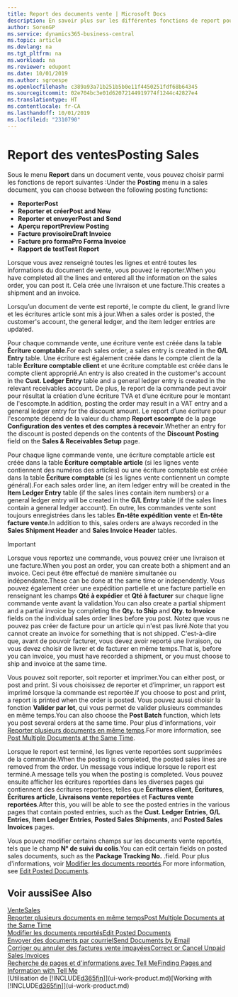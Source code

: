 ```yaml
---
title: Report des documents vente | Microsoft Docs
description: En savoir plus sur les différentes fonctions de report pour reporter des documents vente et la manière de mettre à jour les documents reportés.
author: SorenGP
ms.service: dynamics365-business-central
ms.topic: article
ms.devlang: na
ms.tgt_pltfrm: na
ms.workload: na
ms.reviewer: edupont
ms.date: 10/01/2019
ms.author: sgroespe
ms.openlocfilehash: c389a93a71b251b5b0e11f4450251fdf68b64345
ms.sourcegitcommit: 02e704bc3e01d62072144919774f1244c42827e4
ms.translationtype: HT
ms.contentlocale: fr-CA
ms.lasthandoff: 10/01/2019
ms.locfileid: "2310790"
---
```

# <a name="posting-sales"></a><span data-ttu-id="7eec5-103">Report des ventes</span><span class="sxs-lookup"><span data-stu-id="7eec5-103">Posting Sales</span></span>
<span data-ttu-id="7eec5-104">Sous le menu **Report** dans un document vente, vous pouvez choisir parmi les fonctions de report suivantes :</span><span class="sxs-lookup"><span data-stu-id="7eec5-104">Under the **Posting** menu in a sales document, you can choose between the following posting functions:</span></span>

* <span data-ttu-id="7eec5-105">**Reporter**</span><span class="sxs-lookup"><span data-stu-id="7eec5-105">**Post**</span></span>
* <span data-ttu-id="7eec5-106">**Reporter et créer**</span><span class="sxs-lookup"><span data-stu-id="7eec5-106">**Post and New**</span></span>
* <span data-ttu-id="7eec5-107">**Reporter et envoyer**</span><span class="sxs-lookup"><span data-stu-id="7eec5-107">**Post and Send**</span></span>
* <span data-ttu-id="7eec5-108">**Aperçu report**</span><span class="sxs-lookup"><span data-stu-id="7eec5-108">**Preview Posting**</span></span>
* <span data-ttu-id="7eec5-109">**Facture provisoire**</span><span class="sxs-lookup"><span data-stu-id="7eec5-109">**Draft Invoice**</span></span>
* <span data-ttu-id="7eec5-110">**Facture pro forma**</span><span class="sxs-lookup"><span data-stu-id="7eec5-110">**Pro Forma Invoice**</span></span>
* <span data-ttu-id="7eec5-111">**Rapport de test**</span><span class="sxs-lookup"><span data-stu-id="7eec5-111">**Test Report**</span></span>

<span data-ttu-id="7eec5-112">Lorsque vous avez renseigné toutes les lignes et entré toutes les informations du document de vente, vous pouvez le reporter.</span><span class="sxs-lookup"><span data-stu-id="7eec5-112">When you have completed all the lines and entered all the information on the sales order, you can post it.</span></span> <span data-ttu-id="7eec5-113">Cela crée une livraison et une facture.</span><span class="sxs-lookup"><span data-stu-id="7eec5-113">This creates a shipment and an invoice.</span></span>

<span data-ttu-id="7eec5-114">Lorsqu’un document de vente est reporté, le compte du client, le grand livre et les écritures article sont mis à jour.</span><span class="sxs-lookup"><span data-stu-id="7eec5-114">When a sales order is posted, the customer's account, the general ledger, and the item ledger entries are updated.</span></span>

<span data-ttu-id="7eec5-115">Pour chaque commande vente, une écriture vente est créée dans la table **Écriture comptable**.</span><span class="sxs-lookup"><span data-stu-id="7eec5-115">For each sales order, a sales entry is created in the **G/L Entry** table.</span></span> <span data-ttu-id="7eec5-116">Une écriture est également créée dans le compte client de la table **Écriture comptable client** et une écriture comptable est créée dans le compte client approprié.</span><span class="sxs-lookup"><span data-stu-id="7eec5-116">An entry is also created in the customer's account in the **Cust. Ledger Entry** table and a general ledger entry is created in the relevant receivables account.</span></span> <span data-ttu-id="7eec5-117">De plus, le report de la commande peut avoir pour résultat la création d’une écriture TVA et d’une écriture pour le montant de l'escompte.</span><span class="sxs-lookup"><span data-stu-id="7eec5-117">In addition, posting the order may result in a VAT entry and a general ledger entry for the discount amount.</span></span> <span data-ttu-id="7eec5-118">Le report d’une écriture pour l'escompte dépend de la valeur du champ **Report escompte** de la page **Configuration des ventes et des comptes à recevoir**.</span><span class="sxs-lookup"><span data-stu-id="7eec5-118">Whether an entry for the discount is posted depends on the contents of the **Discount Posting** field on the **Sales & Receivables Setup** page.</span></span>

<span data-ttu-id="7eec5-119">Pour chaque ligne commande vente, une écriture comptable article est créée dans la table **Écriture comptable article** (si les lignes vente contiennent des numéros des articles) ou une écriture comptable est créée dans la table **Écriture comptable** (si les lignes vente contiennent un compte général).</span><span class="sxs-lookup"><span data-stu-id="7eec5-119">For each sales order line, an item ledger entry will be created in the **Item Ledger Entry** table (if the sales lines contain item numbers) or a general ledger entry will be created in the **G/L Entry** table (if the sales lines contain a general ledger account).</span></span> <span data-ttu-id="7eec5-120">En outre, les commandes vente sont toujours enregistrées dans les tables **En-tête expédition vente** et **En-tête facture vente**.</span><span class="sxs-lookup"><span data-stu-id="7eec5-120">In addition to this, sales orders are always recorded in the **Sales Shipment Header** and **Sales Invoice Header** tables.</span></span>

> [!IMPORTANT]  
>   <span data-ttu-id="7eec5-121">Lorsque vous reportez une commande, vous pouvez créer une livraison et une facture.</span><span class="sxs-lookup"><span data-stu-id="7eec5-121">When you post an order, you can create both a shipment and an invoice.</span></span> <span data-ttu-id="7eec5-122">Ceci peut être effectué de manière simultanée ou indépendante.</span><span class="sxs-lookup"><span data-stu-id="7eec5-122">These can be done at the same time or independently.</span></span> <span data-ttu-id="7eec5-123">Vous pouvez également créer une expédition partielle et une facture partielle en renseignant les champs **Qté à expédier** et **Qté à facturer** sur chaque ligne commande vente avant la validation.</span><span class="sxs-lookup"><span data-stu-id="7eec5-123">You can also create a partial shipment and a partial invoice by completing the **Qty. to Ship** and **Qty. to Invoice** fields on the individual sales order lines before you post.</span></span> <span data-ttu-id="7eec5-124">Notez que vous ne pouvez pas créer de facture pour un article qui n'est pas livré.</span><span class="sxs-lookup"><span data-stu-id="7eec5-124">Note that you cannot create an invoice for something that is not shipped.</span></span> <span data-ttu-id="7eec5-125">C'est-à-dire que, avant de pouvoir facturer, vous devez avoir reporté une livraison, ou vous devez choisir de livrer et de facturer en même temps.</span><span class="sxs-lookup"><span data-stu-id="7eec5-125">That is, before you can invoice, you must have recorded a shipment, or you must choose to ship and invoice at the same time.</span></span>

<span data-ttu-id="7eec5-126">Vous pouvez soit reporter, soit reporter et imprimer.</span><span class="sxs-lookup"><span data-stu-id="7eec5-126">You can either post, or post and print.</span></span> <span data-ttu-id="7eec5-127">Si vous choisissez de reporter et d’imprimer, un rapport est imprimé lorsque la commande est reportée.</span><span class="sxs-lookup"><span data-stu-id="7eec5-127">If you choose to post and print, a report is printed when the order is posted.</span></span> <span data-ttu-id="7eec5-128">Vous pouvez aussi choisir la fonction **Valider par lot**, qui vous permet de valider plusieurs commandes en même temps.</span><span class="sxs-lookup"><span data-stu-id="7eec5-128">You can also choose the **Post Batch** function, which lets you post several orders at the same time.</span></span> <span data-ttu-id="7eec5-129">Pour plus d'informations, voir [Reporter plusieurs documents en même temps](ui-batch-posting.md).</span><span class="sxs-lookup"><span data-stu-id="7eec5-129">For more information, see [Post Multiple Documents at the Same Time](ui-batch-posting.md).</span></span>

<span data-ttu-id="7eec5-130">Lorsque le report est terminé, les lignes vente reportées sont supprimées de la commande.</span><span class="sxs-lookup"><span data-stu-id="7eec5-130">When the posting is completed, the posted sales lines are removed from the order.</span></span> <span data-ttu-id="7eec5-131">Un message vous indique lorsque le report est terminé.</span><span class="sxs-lookup"><span data-stu-id="7eec5-131">A message tells you when the posting is completed.</span></span> <span data-ttu-id="7eec5-132">Vous pouvez ensuite afficher les écritures reportées dans les diverses pages qui contiennent des écritures reportées, telles que **Écritures client**, **Écritures**, **Écritures article**, **Livraisons vente reportées** et **Factures vente reportées**.</span><span class="sxs-lookup"><span data-stu-id="7eec5-132">After this, you will be able to see the posted entries in the various pages that contain posted entries, such as the **Cust. Ledger Entries**, **G/L Entries**, **Item Ledger Entries**, **Posted Sales Shipments**, and **Posted Sales Invoices** pages.</span></span>  

<span data-ttu-id="7eec5-133">Vous pouvez modifier certains champs sur les documents vente reportés, tels que le champ **N° de suivi du colis**.</span><span class="sxs-lookup"><span data-stu-id="7eec5-133">You can edit certain fields on posted sales documents, such as the **Package Tracking No.**</span></span> <span data-ttu-id="7eec5-134">.</span><span class="sxs-lookup"><span data-stu-id="7eec5-134">field.</span></span> <span data-ttu-id="7eec5-135">Pour plus d'informations, voir [Modifier les documents reportés](across-edit-posted-document.md).</span><span class="sxs-lookup"><span data-stu-id="7eec5-135">For more information, see [Edit Posted Documents](across-edit-posted-document.md).</span></span>

## <a name="see-also"></a><span data-ttu-id="7eec5-136">Voir aussi</span><span class="sxs-lookup"><span data-stu-id="7eec5-136">See Also</span></span>
[<span data-ttu-id="7eec5-137">Vente</span><span class="sxs-lookup"><span data-stu-id="7eec5-137">Sales</span></span>](sales-manage-sales.md)  
[<span data-ttu-id="7eec5-138">Reporter plusieurs documents en même temps</span><span class="sxs-lookup"><span data-stu-id="7eec5-138">Post Multiple Documents at the Same Time</span></span>](ui-batch-posting.md)  
[<span data-ttu-id="7eec5-139">Modifier les documents reportés</span><span class="sxs-lookup"><span data-stu-id="7eec5-139">Edit Posted Documents</span></span>](across-edit-posted-document.md)  
[<span data-ttu-id="7eec5-140">Envoyer des documents par courriel</span><span class="sxs-lookup"><span data-stu-id="7eec5-140">Send Documents by Email</span></span>](ui-how-send-documents-email.md)  
[<span data-ttu-id="7eec5-141">Corriger ou annuler des factures vente impayées</span><span class="sxs-lookup"><span data-stu-id="7eec5-141">Correct or Cancel Unpaid Sales Invoices</span></span>](sales-how-correct-cancel-sales-invoice.md)  
[<span data-ttu-id="7eec5-142">Recherche de pages et d'informations avec Tell Me</span><span class="sxs-lookup"><span data-stu-id="7eec5-142">Finding Pages and Information with Tell Me</span></span>](ui-search.md)  
<span data-ttu-id="7eec5-143">[Utilisation de [!INCLUDE[d365fin](includes/d365fin_md.md)]](ui-work-product.md)</span><span class="sxs-lookup"><span data-stu-id="7eec5-143">[Working with [!INCLUDE[d365fin](includes/d365fin_md.md)]](ui-work-product.md)</span></span>
